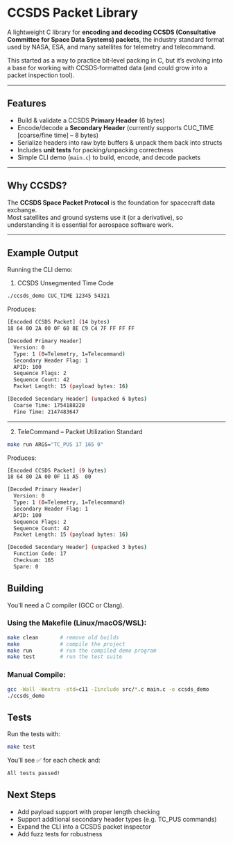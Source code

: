 # CCSDS Packet Library

A lightweight C library for **encoding and decoding CCSDS (Consultative Committee for Space Data Systems) packets**, the industry standard format used by NASA, ESA, and many satellites for telemetry and telecommand.

This started as a way to practice bit‑level packing in C, but it’s evolving into a base for working with CCSDS‑formatted data (and could grow into a packet inspection tool).

---

## Features

- Build & validate a CCSDS **Primary Header** (6 bytes)  
- Encode/decode a **Secondary Header** (currently supports CUC_TIME [coarse/fine time] – 8 bytes)  
- Serialize headers into raw byte buffers & unpack them back into structs  
- Includes **unit tests** for packing/unpacking correctness  
- Simple CLI demo (`main.c`) to build, encode, and decode packets

---

## Why CCSDS?

The **CCSDS Space Packet Protocol** is the foundation for spacecraft data exchange.  
Most satellites and ground systems use it (or a derivative), so understanding it is essential for aerospace software work.

---

## Example Output

Running the CLI demo:
1. CCSDS Unsegmented Time Code
```bash
./ccsds_demo CUC_TIME 12345 54321
```

Produces:
```bash
[Encoded CCSDS Packet] (14 bytes)
18 64 80 2A 00 0F 68 8E C9 C4 7F FF FF FF

[Decoded Primary Header]
  Version: 0
  Type: 1 (0=Telemetry, 1=Telecommand)
  Secondary Header Flag: 1
  APID: 100
  Sequence Flags: 2
  Sequence Count: 42
  Packet Length: 15 (payload bytes: 16)

[Decoded Secondary Header] (unpacked 6 bytes)
  Coarse Time: 1754188228
  Fine Time: 2147483647
```
---

2. TeleCommand – Packet Utilization Standard
```bash
make run ARGS="TC_PUS 17 165 0"
```

Produces:
```bash
[Encoded CCSDS Packet] (9 bytes)
18 64 80 2A 00 0F 11 A5  00

[Decoded Primary Header]
  Version: 0
  Type: 1 (0=Telemetry, 1=Telecommand)
  Secondary Header Flag: 1
  APID: 100
  Sequence Flags: 2
  Sequence Count: 42
  Packet Length: 15 (payload bytes: 16)

[Decoded Secondary Header] (unpacked 3 bytes)
  Function Code: 17
  Checksum: 165
  Spare: 0
```

## Building
You’ll need a C compiler (GCC or Clang).

### Using the Makefile (Linux/macOS/WSL):
```bash
make clean       # remove old builds
make             # compile the project
make run         # run the compiled demo program
make test        # run the test suite
```

### Manual Compile:
```bash
gcc -Wall -Wextra -std=c11 -Iinclude src/*.c main.c -o ccsds_demo
./ccsds_demo
```

## Tests
Run the tests with:
```bash
make test
```
You’ll see ✅ for each check and:
```bash
All tests passed!
```

## Next Steps
- Add payload support with proper length checking
- Support additional secondary header types (e.g. TC_PUS commands)
- Expand the CLI into a CCSDS packet inspector
- Add fuzz tests for robustness






